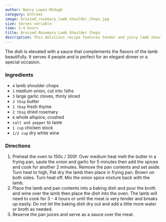 ```yaml
---
author: Nancy Lopez-McHugh
category: Entrees
image: braised_rosemary_lamb_shoulder_chops.jpg
size: Serves variable
time: 3-4 hours
title: Braised Rosemary Lamb Shoulder Chops
description: This delicious recipe features tender and juicy lamb shoulder chops seasoned with a fragrant blend of herbs and spices, then roasted to perfection.
---
```


The dish is elevated with a sauce that complements the flavors of the lamb beautifully. It serves 4 people and is perfect for an elegant dinner or a special occasion.

### Ingredients

* `4` lamb shoulder chops
* `1` medium onion, cut into ⅛ths
* `3` large garlic cloves, thinly sliced
* `2 tbsp` butter
* `1 tbsp` fresh thyme
* `2 tbsp` dried rosemary
* `6` whole allspice, crushed
* `salt and pepper` to taste
* `1 cup` chicken stock
* `1/2 cup` dry white wine

### Directions

1. Preheat the oven to 150c / 300f. Over medium heat melt the butter in a frying pan, saute the onion and garlic for 5 minutes then add the spices and cook for another 2 minutes. Remove the pan contents and set aside. Turn heat to high, Pat dry the lamb then place in frying pan. Brown on both sides. Turn heat off. Mix the onion spice mixture back with the lamb.
2. Place the lamb and pan contents into a baking dish and pour the broth and wine over the lamb then place the dish into the oven. The lamb will need to cook for 3 - 4 hours or until the meat is very tender and breaks up easily. Do not let the baking dish dry out and add a little more water or broth as needed.
3. Reserve the pan juices and serve as a sauce over the meat.
